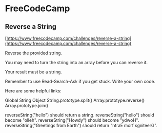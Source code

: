 # FreeCodeCamp
## Reverse a String 

[https://www.freecodecamp.com/challenges/reverse-a-string](https://www.freecodecamp.com/challenges/reverse-a-string)

Reverse the provided string.

You may need to turn the string into an array before you can reverse it.

Your result must be a string.

Remember to use Read-Search-Ask if you get stuck. Write your own code.

Here are some helpful links:

Global String Object
String.prototype.split()
Array.prototype.reverse()
Array.prototype.join()

reverseString("hello") should return a string.
reverseString("hello") should become "olleh".
reverseString("Howdy") should become "ydwoH".
reverseString("Greetings from Earth") should return "htraE morf sgniteerG".
